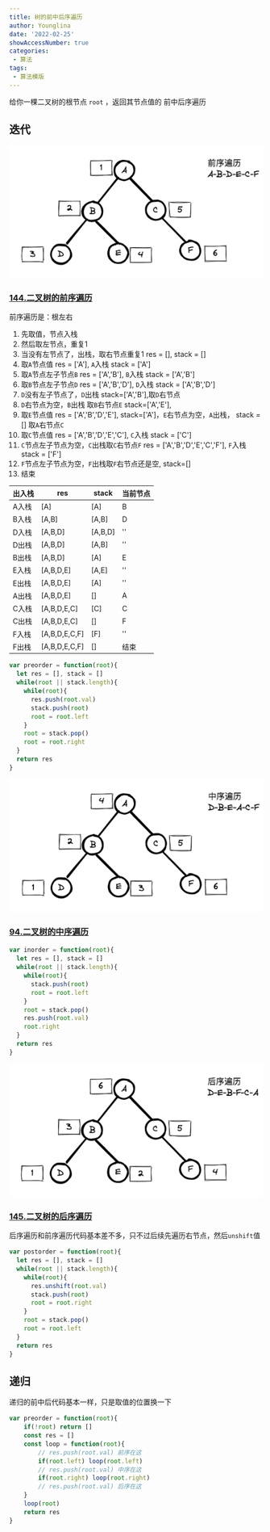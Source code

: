 ```yaml
---
title: 树的前中后序遍历
author: Younglina
date: '2022-02-25'
showAccessNumber: true
categories:
 - 算法
tags:
 - 算法模版
---
```

给你一棵二叉树的根节点 `root` ，返回其节点值的 前中后序遍历  

## 迭代
![](https://raw.githubusercontent.com/Younglina/images/master/preorder.png)  
### [144.二叉树的前序遍历](https://leetcode-cn.com/problems/binary-tree-preorder-traversal/)
前序遍历是：根左右  
1. 先取值，节点入栈
2. 然后取左节点，重复1 
3. 当没有左节点了，出栈，取右节点重复1 
res = [], stack = []
1. 取`A`节点值 res = ['A'], `A`入栈 stack = ['A']
2. 取`A`节点左子节点`B` res = ['A','B'], `B`入栈 stack = ['A','B']
3. 取`B`节点左子节点`D` res = ['A','B','D'], `D`入栈 stack = ['A','B','D']
4. `D`没有左子节点了，`D`出栈 stack=['A','B'],取`D`右节点
5. `D`右节点为空，`B`出栈 取`B`右节点`E` stack=['A','E'],
6. 取`E`节点值 res = ['A','B','D','E'], stack=['A']，`E`右节点为空，`A`出栈， stack = [] 取`A`右节点`C`
7. 取`C`节点值 res = ['A','B','D','E','C'], `C`入栈 stack = ['C']
8. `C`节点左子节点为空，`C`出栈取`C`右节点`F` res = ['A','B','D','E','C','F'], `F`入栈 stack = ['F']
9. `F`节点左子节点为空，`F`出栈取`F`右节点还是空, stack=[]
10. 结束  


|  出入栈   | res  | stack | 当前节点 |  
|  ----  | ----  | ----  | ----  |  
| A入栈 | [A] |  [A] |  B  | 
| B入栈 | [A,B] | [A,B] | D  | 
| D入栈 | [A,B,D] | [A,B,D] | ''  | 
| D出栈 | [A,B,D] | [A,B] | ''  | 
| B出栈 | [A,B,D] |  [A] | E  | 
| E入栈 | [A,B,D,E] | [A,E] | ''  | 
| E出栈 | [A,B,D,E] | [A] | ''  | 
| A出栈 | [A,B,D,E] | [] | A  | 
| C入栈 | [A,B,D,E,C] | [C] | C  | 
| C出栈 | [A,B,D,E,C] | [] | F  | 
| F入栈 | [A,B,D,E,C,F] | [F] | ''  | 
| F出栈 | [A,B,D,E,C,F] | [] | 结束 |

```javascript
var preorder = function(root){
  let res = [], stack = []
  while(root || stack.length){
    while(root){
      res.push(root.val)
      stack.push(root)
      root = root.left
    }
    root = stack.pop()
    root = root.right
  }
  return res
}
```
![](https://raw.githubusercontent.com/Younglina/images/master/inorder.png)  

### [94.二叉树的中序遍历](https://leetcode-cn.com/problems/binary-tree-inorder-traversal/)
```javascript
var inorder = function(root){
  let res = [], stack = []
  while(root || stack.length){
    while(root){
      stack.push(root)
      root = root.left
    }
    root = stack.pop()
    res.push(root.val)
    root.right
  }
  return res
}
```
![](https://raw.githubusercontent.com/Younglina/images/master/postorder.png)

### [145.二叉树的后序遍历](https://leetcode-cn.com/problems/binary-tree-postorder-traversal/)
后序遍历和前序遍历代码基本差不多，只不过后续先遍历右节点，然后`unshift`值
```javascript
var postorder = function(root){
  let res = [], stack = []
  while(root || stack.length){
    while(root){
      res.unshift(root.val)
      stack.push(root)
      root = root.right
    }
    root = stack.pop()
    root = root.left
  }
  return res
}
```
## 递归
递归的前中后代码基本一样，只是取值的位置换一下
```javascript
var preorder = function(root){
    if(!root) return []
    const res = []
    const loop = function(root){
        // res.push(root.val) 前序在这
        if(root.left) loop(root.left)
        // res.push(root.val) 中序在这
        if(root.right) loop(root.right)
        // res.push(root.val) 后序在这
    }
    loop(root)
    return res
}
```
